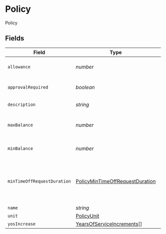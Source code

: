 # Policy

Policy


## Fields

| Field                                                                                     | Type                                                                                      | Required                                                                                  | Description                                                                               |
| ----------------------------------------------------------------------------------------- | ----------------------------------------------------------------------------------------- | ----------------------------------------------------------------------------------------- | ----------------------------------------------------------------------------------------- |
| `allowance`                                                                               | *number*                                                                                  | :heavy_minus_sign:                                                                        | Base annual allowance.                                                                    |
| `approvalRequired`                                                                        | *boolean*                                                                                 | :heavy_minus_sign:                                                                        | Requests require approval.                                                                |
| `description`                                                                             | *string*                                                                                  | :heavy_minus_sign:                                                                        | Policy description.                                                                       |
| `maxBalance`                                                                              | *number*                                                                                  | :heavy_minus_sign:                                                                        | Maximum balance at the end of the cycle.                                                  |
| `minBalance`                                                                              | *number*                                                                                  | :heavy_minus_sign:                                                                        | Minimum balance cap.                                                                      |
| `minTimeOffRequestDuration`                                                               | [PolicyMinTimeOffRequestDuration](../../models/shared/policymintimeoffrequestduration.md) | :heavy_minus_sign:                                                                        | The shortest amount of time employees can request.                                        |
| `name`                                                                                    | *string*                                                                                  | :heavy_minus_sign:                                                                        | N/A                                                                                       |
| `unit`                                                                                    | [PolicyUnit](../../models/shared/policyunit.md)                                           | :heavy_minus_sign:                                                                        | N/A                                                                                       |
| `yosIncrease`                                                                             | [YearsOfServiceIncrements](../../models/shared/yearsofserviceincrements.md)[]             | :heavy_minus_sign:                                                                        | N/A                                                                                       |